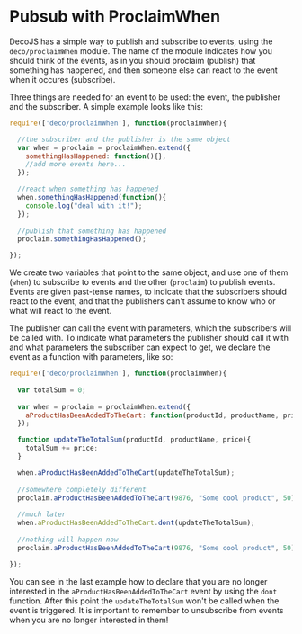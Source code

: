<meta name="title" content="Pubsub with ProclaimWhen - DecoJS">

<div class="page-header">
  <h1>Pubsub with ProclaimWhen</h1>
</div>

DecoJS has a simple way to publish and subscribe to events, using the `deco/proclaimWhen` module. The name of the module indicates how you should think of the events, as in you should proclaim (publish) that something has happened, and then someone else can react to the event when it occures (subscribe). 

Three things are needed for an event to be used: the event, the publisher and the subscriber. A simple example looks like this:

```js
require(['deco/proclaimWhen'], function(proclaimWhen){

  //the subscriber and the publisher is the same object
  var when = proclaim = proclaimWhen.extend({
    somethingHasHappened: function(){},
    //add more events here...
  });

  //react when something has happened
  when.somethingHasHappened(function(){
    console.log("deal with it!");
  });
  
  //publish that something has happened
  proclaim.somethingHasHappened();

});
```

We create two variables that point to the same object, and use one of them (`when`) to subscribe to events and the other (`proclaim`) to publish events. Events are given past-tense names, to indicate that the subscribers should react to the event, and that the publishers can't assume to know who or what will react to the event. 

The publisher can call the event with parameters, which the subscribers will be called with. To indicate what parameters the publisher should call it with and what parameters the subscriber can expect to get, we declare the event as a function with parameters, like so:


```js
require(['deco/proclaimWhen'], function(proclaimWhen){
  
  var totalSum = 0;
  
  var when = proclaim = proclaimWhen.extend({
    aProductHasBeenAddedToTheCart: function(productId, productName, price){}
  });

  function updateTheTotalSum(productId, productName, price){
    totalSum += price;
  }

  when.aProductHasBeenAddedToTheCart(updateTheTotalSum);
  
  //somewhere completely different  
  proclaim.aProductHasBeenAddedToTheCart(9876, "Some cool product", 50);
  
  //much later  
  when.aProductHasBeenAddedToTheCart.dont(updateTheTotalSum);
  
  //nothing will happen now
  proclaim.aProductHasBeenAddedToTheCart(9876, "Some cool product", 50);

});
```

You can see in the last example how to declare that you are no longer interested in the `aProductHasBeenAddedToTheCart` event by using the `dont` function. After this point the `updateTheTotalSum` won't be called when the event is triggered. It is important to remember to unsubscribe from events when you are no longer interested in them!